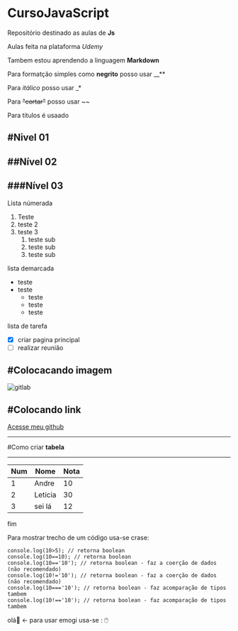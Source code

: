 # CursoJavaScript

 Repositório destinado as aulas de **Js**
 
 Aulas feita na plataforma *Udemy*
 
 Tambem estou aprendendo a linguagem __Markdown__
 
 Para formatção simples como __negrito__ posso usar __**
 
 Para *itálico* posso usar _*
 
 Para ~~"cortar"~~ posso usar ~~

 Para titulos é usaado 
 
 #Nivel 01
 ---
 ##Nível 02
 ---
 ###Nível 03
 -

 Lista  númerada
 1. Teste
 2. teste 2
 3. teste 3
      1. teste sub
      2. teste sub
      3. teste sub

 lista demarcada
* teste
* teste
  * teste
  * teste
  * teste

 lista de tarefa
- [x] criar pagina principal
- [ ] realizar reunião

#Colocacando imagem
-------------------

![gitlab](https://github.com/ANDRE658/CursoJavaScript/assets/126590811/2550643f-e5ff-4645-8749-1be1fd846c4b)

#Colocando link
---------------
[Acesse meu github](https://github.com/ANDRE658/CursoJavaScript/edit/main/README.md#colocacando-imagem)

----------------------
#Como criar __tabela__
***
Num|Nome|Nota
---|---|---
1 | Andre | 10
2 | Leticia| 30
3 | sei lá | 12
fim

Para mostrar trecho de um código usa-se crase:
```
console.log(10>5); // retorna boolean
console.log(10==10); // retorna boolean
console.log(10=='10'); // retorna boolean - faz a coerção de dados (não recomendado)
console.log(10!='10'); // retorna boolean - faz a coerção de dados (não recomendado)
console.log(10==='10'); // retorna boolean - faz acomparação de tipos tambem
console.log(10!=='10'); // retorna boolean - faz acomparação de tipos tambem
```

olá🖖 <- para usar emogi usa-se : 🖱️
